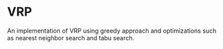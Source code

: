 # VRP
An implementation of VRP using greedy approach and optimizations such as nearest neighbor search and tabu search.

